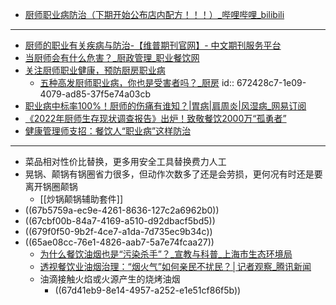 - [厨师职业病防治（下期开始公布店内配方！！！）_哔哩哔哩_bilibili](https://www.bilibili.com/video/BV1Bd4y1A7dG)
- ---
- [厨师的职业有关疾病与防治-【维普期刊官网】- 中文期刊服务平台](https://qikan.cqvip.com/Qikan/Article/Detail?id=28607549)
- [当厨师会有什么危害？_厨政管理_职业餐饮网](http://www.canyin168.com/glyy/chu/cfzw/201112/37324.html)
- [关注厨师职业健康，预防厨房职业病](https://www.sohu.com/a/22262260_112453)
	- [五种高发厨师职业病，你也是受害者吗？_厨房](https://www.sohu.com/a/247159068_409230)
	  id:: 672428c7-1e09-4079-ad85-37f5e74a03cb
- [职业病中标率100%！厨师的伤痛有谁知？|胃病|肩周炎|风湿病_网易订阅](https://www.163.com/dy/article/HJILQ7NH0522AQ7E.html)
- [《2022年厨师生存现状调查报告》出炉！致敬餐饮2000万“孤勇者”](https://baijiahao.baidu.com/s?id=1738459139306535897)
- [健康管理师支招：餐饮人“职业病”这样防治](https://baijiahao.baidu.com/s?id=1737846416376389503)
- ---
- 菜品相对性价比替换，更多用安全工具替换费力人工
- 晃锅、颠锅有锅圈省力很多，但动作次数多了还是会劳损，更何况有时还是要离开锅圈颠锅
	- [[炒锅颠锅辅助套件]]
- ((67b5759a-ec9e-4261-8636-127c2a6962b0))
- ((67cbf00b-84a7-4169-a510-d92dbacf5bd5))
- ((679f0f50-9b2f-4ce7-a1da-7d735ec9b34c))
- ((65ae08cc-76e1-4826-aab7-5a7e74fcaa27))
	- [为什么餐饮油烟也是“污染杀手”？_宣教与科普_上海市生态环境局](https://sthj.sh.gov.cn/hbzhywpt1169/hbzhywpt1170/20190918/0024-118688.html)
	- [透视餐饮业油烟治理：“烟火气”如何亲民不扰民？│记者观察_腾讯新闻](https://news.qq.com/rain/a/20240413A02OO200)
	- 油滴接触火焰或火源产生的烧烤油烟
		- ((67d41eb9-8e14-4957-a252-e1e51cf86f5b))